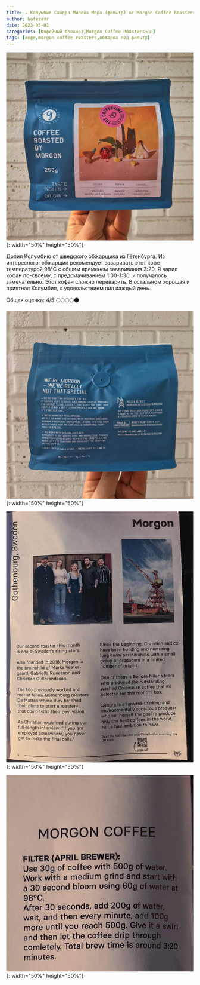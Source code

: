 ```yaml
---
title: ☕️ Колумбия Сандра Милена Мора (фильтр) от Morgon Coffee Roasters🇸🇪
author: kofezavr
date: 2023-03-01
categories: [Кофейный блокнот,Morgon Coffee Roasters🇸🇪]
tags: [кофе,morgon coffee roasters,обжарка под фильтр]
--- 
```

![Колумбия Сандра Милена Мора (фильтр) от Morgon Coffee Roasters🇸🇪](/assets/img/posts/23/01/sandra1.jpg){: width="50%" height="50%"}<br>

Допил Колумбию от шведского обжарщика из Гётенбурга. Из интересного: обжарщик рекомендует заваривать этот кофе температурой 98°С с общим временем заваривания 3:20. Я варил кофан по-своему, с предсмачиванием 1:00-1:30, и получалось замечательно. Этот кофан сложно переварить. В остальном хорошая и приятная Колумбия, с удовольствием пил каждый день. 

Общая оценка: 4/5
🌕🌕🌕🌕🌑

<!--more-->
![Колумбия Сандра Милена Мора (фильтр) от Morgon Coffee Roasters🇸🇪](/assets/img/posts/23/01/sandra2.jpg){: width="50%" height="50%"}<br>

![Колумбия Сандра Милена Мора (фильтр) от Morgon Coffee Roasters🇸🇪](/assets/img/posts/23/01/sandra3.jpg){: width="50%" height="50%"}<br>

![Колумбия Сандра Милена Мора (фильтр) от Morgon Coffee Roasters🇸🇪](/assets/img/posts/23/01/sandra4.jpg){: width="50%" height="50%"}<br>